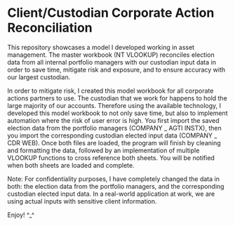 # Client/Custodian Corporate Action Reconciliation
This repository showcases a model I developed working in asset management. The master workbook (NT VLOOKUP) reconciles election data from all internal portfolio managers with our custodian input data in order to save time, mitigate risk and exposure, and to ensure accuracy with our largest custodian.

In order to mitigate risk, I created this model workbook for all corporate actions partners to use. The custodian that we work for happens to hold the large majority of our accounts. Therefore using the available technology, I developed this model workbook to not only save time, but also to implement automation where the risk of user error is high. You first import the saved election data from the portfolio managers (COMPANY _ AGTI INSTX), then you import the corresponding custodian elected input data (COMPANY _ CDR WEB). Once both files are loaded, the program will finish by cleaning and formatting the data, followed by an implementation of multiple VLOOKUP functions to cross reference both sheets. You will be notified when both sheets are loaded and complete. 

Note: For confidentiality purposes, I have completely changed the data in both: the election data from the portfolio managers, and the corresponding custodian elected input data. In a real-world application at work, we are using actual inputs with sensitive client information.

Enjoy! ^_^
